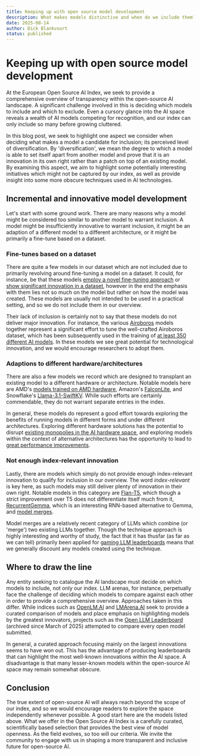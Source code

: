 ```yaml
---
title: Keeping up with open source model development
description: What makes models distinctive and when do we include them?
date: 2025-08-14
author: Dick Blankvoort
status: published
---
```

# Keeping up with open source model development
<author :author="author"></author>
<date :date="date"></date>

At the European Open Source AI Index, we seek to provide a comprehensive overview of transparency within the open-source AI landscape. A significant challenge involved in this is deciding which models to include and which to exclude. Even a cursory glance into the AI space reveals a wealth of AI models competing for recognition, and our index can only include so many before growing cluttered.

In this blog post, we seek to highlight one aspect we consider when deciding what makes a model a candidate for inclusion; its perceived level of diversification. By 'diversification', we mean the degree to which a model is able to set itself apart from another model and prove that it is an innovation in its own right rather than a patch on top of an existing model. By examining this aspect, we aim to highlight some potentially interesting initiatives which might not be captured by our index, as well as provide insight into some more obscure techniques used in AI technologies.

## Incremental and innovative model development
Let's start with some ground work. There are many reasons why a model might be considered too similar to another model to warrant inclusion. A model might be insufficiently innovative to warrant inclusion, it might be an adaption of a different model to a different architecture, or it might be primarily a fine-tune based on a dataset.

### Fine-tunes based on a dataset
There are quite a few models in our dataset which are not included due to primarily revolving around fine-tuning a model on a dataset. It could, for instance, be that these models [employ a novel fine-tuning approach](https://huggingface.co/ernie-research/HH-RLHF-Gemma-2B-MA-PPO-Fixed5) or [show significant innovation in a dataset](https://huggingface.co/OFA-Sys/OccuLLaMA-7B), however in the end the emphasis with them lies not so much on the model but rather on how the model was created. These models are usually not intended to be used in a practical setting, and so we do not include them in our overview.

Their lack of inclusion is certainly not to say that these models do not deliver major innovation. For instance, the various [Airoboros](https://huggingface.co/jondurbin/airoboros-110b-3.3) models together represent a significant effort to tune the well-crafted Airoboros dataset, which has been subsequently used in the training of [at least 350 different AI models](https://huggingface.co/models?dataset=dataset:jondurbin/airoboros-3.2). In these models we see great potential for technological innovation, and we would encourage researchers to adopt them.

### Adaptions to different hardware/architectures
There are also a few models we record which are designed to transplant an existing model to a different hardware or architecture. Notable models here are AMD's [models trained on AMD hardware](https://huggingface.co/amd/AMD-OLMo-1B-SFT-DPO), Amazon's [FalconLite](https://huggingface.co/amazon/FalconLite), and Snowflake's [Llama-3.1-SwiftKV](https://huggingface.co/Snowflake/Llama-3.1-SwiftKV-8B-Instruct). While such efforts are certainly commendable, they do not warrant separate entries in the index.

In general, these models do represent a good effort towards exploring the benefits of running models in different forms and under different architectures. Exploring different hardware solutions has the potential to disrupt [existing monopolies in the AI hardware space](https://www.bloomberg.com/news/features/2025-03-20/are-ai-monopolies-here-to-stay-nvidia-and-the-future-of-ai-chips), and exploring models within the context of alternative architectures has the opportunity to lead to [great performance improvements](https://huggingface.co/Snowflake/Arctic-LSTM-Speculator-Llama-3.1-8B-Instruct).

### Not enough index-relevant innovation
Lastly, there are models which simply do not provide enough index-relevant innovation to qualify for inclusion in our overview. The word _index-relevant_ is key here, as such models may still deliver plenty of innovation in their own right. Notable models in this category are [Flan-T5](https://huggingface.co/google/flan-t5-xxl), which though a strict improvement over T5 does not differentiate itself much from it, [RecurrentGemma](https://huggingface.co/google/recurrentgemma-9b-it), which is an interesting RNN-based alternative to Gemma, and [model merges](https://huggingface.co/blog/mlabonne/merge-models).

Model merges are a relatively recent category of LLMs which combine (or 'merge') two existing LLMs together. Though the technique approach is highly interesting and worthy of study, the fact that it has thusfar (as far as we can tell) primarily been applied for [gaming LLM leaderboards](https://huggingface.co/spaces/open-llm-leaderboard/open_llm_leaderboard) means that we generally discount any models created using the technique.

## Where to draw the line
Any entity seeking to catalogue the AI landscape must decide on which models to include, not only our index. LLM arenas, for instance, perpetually face the challenge of deciding which models to compare against each other in order to provide a comprehensive overview. Approaches taken in this differ. While indices such as [OpenLM.AI](https://openlm.ai/chatbot-arena/) and [LMArena.AI](https://lmarena.ai/) seek to provide a curated comparison of models and place emphasis on highlighting models by the greatest innovators, projects such as the [Open LLM Leaderboard](https://huggingface.co/spaces/open-llm-leaderboard/open_llm_leaderboard#/) (archived since March of 2025) attempted to compare every open model submitted.

In general, a curated approach focusing mainly on the largest innovations seems to have won out. This has the advantage of producing leaderboards that can highlight the most well-known innovations within the AI space. A disadvantage is that many lesser-known models within the open-source AI space may remain somewhat obscure.

## Conclusion
The true extent of open-source AI will always reach beyond the scope of our index, and so we would encourage readers to explore the space independently whenever possible. A good start here are the models listed above. What we offer in the Open Source AI Index is a carefully curated, scientifically based selection that provides the best view of model openness. As the field evolves, so too will our criteria. We invite the community to engage with us in shaping a more transparent and inclusive future for open-source AI.
